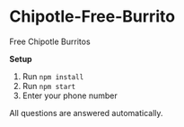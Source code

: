 # Chipotle-Free-Burrito
Free Chipotle Burritos


**Setup**
1. Run ```npm install```
2. Run ```npm start```
3. Enter your phone number

All questions are answered automatically.

